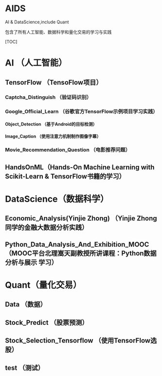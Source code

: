 # AIDS
AI &amp; DataScience,include Quant

包含了所有人工智能、数据科学和量化交易的学习与实践

[TOC]

# AI （人工智能）

## TensorFlow （TensoFlow项目）

### Captcha_Distinguish （验证码识别）

### Google_Official_Learn （谷歌官方TensorFlow示例项目学习实践）

#### Object_Detection （基于Android的目标检测）

#### Image_Caption （使用注意力机制制作图像字幕）

### Movie_Recommendation_Question （电影推荐问题）

## HandsOnML（Hands-On Machine Learning with Scikit-Learn & TensorFlow书籍的学习）

# DataScience（数据科学）

## Economic_Analysis(Yinjie Zhong) （Yinjie Zhong同学的金融大数据分析实践）

## Python_Data_Analysis_And_Exhibition_MOOC （MOOC平台北理嵩天副教授所讲课程：Python数据分析与展示 学习）



# Quant（量化交易）

## Data （数据）

## Stock_Predict （股票预测）

## Stock_Selection_Tensorflow （使用TensorFlow选股）

## test （测试）

